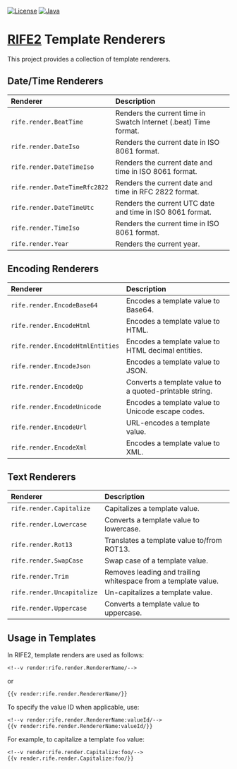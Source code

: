[![License](https://img.shields.io/badge/license-Apache%20License%202.0-blue.svg)](https://opensource.org/licenses/Apache-2.0)
[![Java](https://img.shields.io/badge/java-17%2B-blue)](https://www.oracle.com/java/technologies/javase/jdk17-archive-downloads.html)

# [RIFE2](https://rife2.com/) Template Renderers

This project provides a collection of template renderers.

## Date/Time Renderers

| Renderer                         | Description                                                      |
|:---------------------------------|:-----------------------------------------------------------------|
| `rife.render.BeatTime`           | Renders the current time in Swatch Internet (.beat) Time format. |
| `rife.render.DateIso`            | Renders the current date in ISO 8061 format.                     |
| `rife.render.DateTimeIso`        | Renders the current date and time in ISO 8061 format.            |
| `rife.render.DateTimeRfc2822`    | Renders the current date and time in RFC 2822 format.            |
| `rife.render.DateTimeUtc`        | Renders the current UTC date and time in ISO 8061 format.        |
| `rife.render.TimeIso`            | Renders the current time in ISO 8061 format.                     |
| `rife.render.Year`               | Renders the current year.                                        |

## Encoding Renderers

| Renderer                           | Description                                             |
|:-----------------------------------|:--------------------------------------------------------|
| `rife.render.EncodeBase64`         | Encodes a template value to Base64.                     |
| `rife.render.EncodeHtml`           | Encodes a template value to HTML.                       |
| `rife.render.EncodeHtmlEntities`   | Encodes a template value to HTML decimal entities.      |
| `rife.render.EncodeJson`           | Encodes a template value to JSON.                       |
| `rife.render.EncodeQp`             | Converts a template value to a quoted-printable string. |
| `rife.render.EncodeUnicode`        | Encodes a template value to Unicode escape codes.       |
| `rife.render.EncodeUrl`            | URL-encodes a template value.                           |
| `rife.render.EncodeXml`            | Encodes a template value to XML.                        |

## Text Renderers

| Renderer                    | Description                                                    |
|:----------------------------|:---------------------------------------------------------------|
| `rife.render.Capitalize`    | Capitalizes a template value.                                  |
| `rife.render.Lowercase`     | Converts a template value to lowercase.                        |
| `rife.render.Rot13`         | Translates a template value to/from ROT13.                     |
| `rife.render.SwapCase`      | Swap case of a template value.                                 |
| `rife.render.Trim`          | Removes leading and trailing whitespace from a template value. |
| `rife.render.Uncapitalize`  | Un-capitalizes a template value.                               |
| `rife.render.Uppercase`     | Converts a template value to uppercase.                        |

## Usage in Templates

In RIFE2, template renders are used as follows:

```
<!--v render:rife.render.RendererName/-->
```

or

```
{{v render:rife.render.RendererName/}}
```

To specify the value ID when applicable, use:

```
<!--v render:rife.render.RendererName:valueId/-->
{{v render:rife.render.RendererName:valueId/}}
```

For example, to capitalize a template `foo` value:

```
<!--v render:rife.render.Capitalize:foo/-->
{{v render.rife.render.Capitalize:foo/}}
```